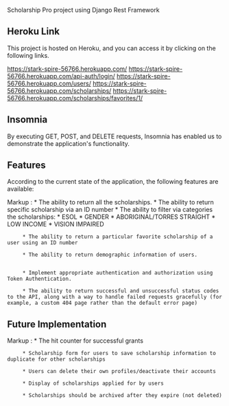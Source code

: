 Scholarship Pro project using Django Rest Framework 
## Heroku Link
This project is hosted on Heroku, and you can access it by clicking on the following links.

 https://stark-spire-56766.herokuapp.com/
             https://stark-spire-56766.herokuapp.com/api-auth/login/
             https://stark-spire-56766.herokuapp.com/users/
             https://stark-spire-56766.herokuapp.com/scholarships/
             https://stark-spire-56766.herokuapp.com/scholarships/favorites/1/

## Insomnia
By executing GET, POST, and DELETE requests, Insomnia has enabled us to demonstrate the application's functionality.

## Features
According to the current state of the application, the following features are available:

Markup : * The ability to return all the scholarships.
         * The ability to return specific scholarship via an ID number
         * The ability to filter via categories the scholarships:
             * ESOL
             * GENDER
             * ABORIGINAL/TORRES STRAIGHT
             * LOW INCOME
             * VISION IMPAIRED

         * The ability to return a particular favorite scholarship of a user using an ID number

         * The ability to return demographic information of users.                  


         * Implement appropriate authentication and authorization using Token Authentication.

         * The ability to return successful and unsuccessful status codes to the API, along with a way to handle failed requests gracefully (for example, a custom 404 page rather than the default error page)

## Future Implementation 

Markup : * The hit counter for successful grants

         * Scholarship form for users to save scholarship information to duplicate for other scholarships

         * Users can delete their own profiles/deactivate their accounts

         * Display of scholarships applied for by users

         * Scholarships should be archived after they expire (not deleted)

